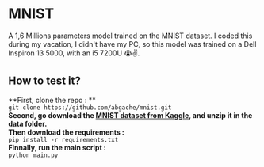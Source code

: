 # MNIST 
A 1,6 Millions parameters model trained on the MNIST dataset.
I coded this during my vacation, I didn't have my PC, so this model was trained on a Dell Inspiron 13 5000, with an i5 7200U 😭✌️. 
## How to test it?  
**First, clone the repo : **  
```git clone https://github.com/abgache/mnist.git```  
**Second, go download the [MNIST dataset from Kaggle](https://www.kaggle.com/datasets/hojjatk/mnist-dataset), and unzip it in the data folder.**  
**Then download the requirements :**  
```pip install -r requirements.txt```  
**Finnally, run the main script :**  
```python main.py```  
